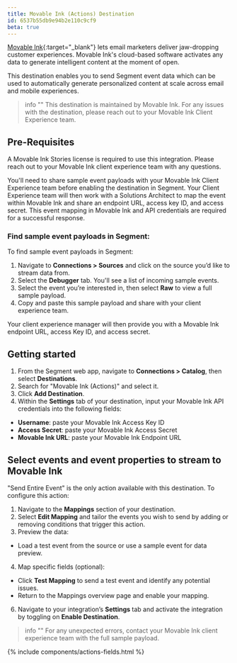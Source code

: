 ```yaml
---
title: Movable Ink (Actions) Destination
id: 6537b55db9e94b2e110c9cf9
beta: true
---
```


[Movable Ink](https://movableink.com/){:target="_blank"} lets email marketers deliver jaw-dropping customer experiences. Movable Ink's cloud-based software activates any data to generate intelligent content at the moment of open.

This destination enables you to send Segment event data which can be used to automatically generate personalized content at scale across email and mobile experiences.

> info ""
> This destination is maintained by Movable Ink. For any issues with the destination, please reach out to your Movable Ink Client Experience team.

## Pre-Requisites

A Movable Ink Stories license is required to use this integration. Please reach out to your Movable Ink client experience team with any questions.

You'll need to share sample event payloads with your Movable Ink Client Experience team before enabling the destination in Segment. Your Client Experience team will then work with a Solutions Architect to map the event within Movable Ink and share an endpoint URL, access key ID, and access secret. This event mapping in Movable Ink and API credentials are required for a successful response. 

### Find sample event payloads in Segment:

To find sample event payloads in Segment:

1. Navigate to **Connections > Sources** and click on the source you’d like to stream data from.
2. Select the **Debugger** tab. You'll see a list of incoming sample events.
3. Select the event you’re interested in, then select **Raw** to view a full sample payload.
4. Copy and paste this sample payload and share with your client experience team.

Your client experience manager will then provide you with a Movable Ink endpoint URL, access Key ID, and access secret. 

## Getting started

1. From the Segment web app, navigate to **Connections > Catalog**, then select **Destinations**.
2. Search for "Movable Ink (Actions)" and select it.
3. Click **Add Destination**.
4. Within the **Settings** tab of your destination, input your Movable Ink API credentials into the following fields:
- **Username**: paste your Movable Ink Access Key ID
- **Access Secret**: paste your Movable Ink Access Secret
- **Movable Ink URL**: paste your Movable Ink Endpoint URL

## Select events and event properties to stream to Movable Ink

"Send Entire Event" is the only action available with this destination. To configure this action:
1. Navigate to the **Mappings** section of your destination.
2. Select **Edit Mapping** and tailor the events you wish to send by adding or removing conditions that trigger this action.
3. Preview the data:
- Load a test event from the source or use a sample event for data preview.
4. Map specific fields (optional):
- Click **Test Mapping** to send a test event and identify any potential issues.
- Return to the Mappings overview page and enable your mapping.
6. Navigate to your integration’s **Settings** tab and activate the integration by toggling on **Enable Destination**.

> info ""
> For any unexpected errors, contact your Movable Ink client experience team with the full sample payload.

{% include components/actions-fields.html %}